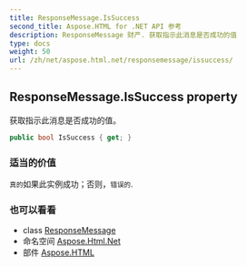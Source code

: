 ```yaml
---
title: ResponseMessage.IsSuccess
second_title: Aspose.HTML for .NET API 参考
description: ResponseMessage 财产. 获取指示此消息是否成功的值
type: docs
weight: 50
url: /zh/net/aspose.html.net/responsemessage/issuccess/
---
```

## ResponseMessage.IsSuccess property

获取指示此消息是否成功的值。

```csharp
public bool IsSuccess { get; }
```

### 适当的价值

`真的`如果此实例成功；否则，`错误的`.

### 也可以看看

* class [ResponseMessage](../)
* 命名空间 [Aspose.Html.Net](../../responsemessage/)
* 部件 [Aspose.HTML](../../../)


